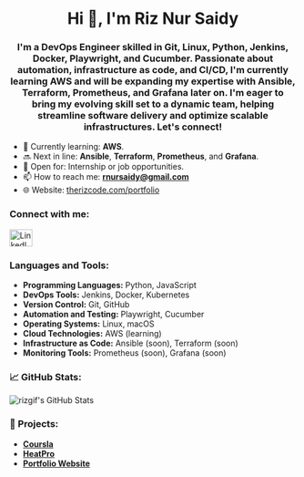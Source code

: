 <h1 align="center">Hi 👋, I'm Riz Nur Saidy</h1>
<h3 align="center">I'm a DevOps Engineer skilled in Git, Linux, Python, Jenkins, Docker, Playwright, and Cucumber. Passionate about automation, infrastructure as code, and CI/CD, I'm currently learning AWS and will be expanding my expertise with Ansible, Terraform, Prometheus, and Grafana later on. I'm eager to bring my evolving skill set to a dynamic team, helping streamline software delivery and optimize scalable infrastructures. Let's connect!</h3>

- 🌱 Currently learning: **AWS**.
- 🔜 Next in line: **Ansible**, **Terraform**, **Prometheus**, and **Grafana**.
- 💼 Open for: Internship or job opportunities.
- 📫 How to reach me: **rnursaidy@gmail.com**
- 🌐 Website: [therizcode.com/portfolio](https://therizcode.com/portfolio)

<h3 align="left">Connect with me:</h3>
<p align="left">
   <a href="https://linkedin.com/in/yourlinkedinprofile" target="_blank">
    <img align="center" src="https://www.vectorlogo.zone/logos/linkedin/linkedin-icon.svg" alt="LinkedIn Profile" height="30" width="40" />
  </a>
</p>

<h3 align="left">Languages and Tools:</h3>
<ul>
  <li><strong>Programming Languages:</strong> Python, JavaScript</li>
  <li><strong>DevOps Tools:</strong> Jenkins, Docker, Kubernetes</li>
  <li><strong>Version Control:</strong> Git, GitHub</li>
  <li><strong>Automation and Testing:</strong> Playwright, Cucumber</li>
  <li><strong>Operating Systems:</strong> Linux, macOS</li>
  <li><strong>Cloud Technologies:</strong> AWS (learning)</li>
  <li><strong>Infrastructure as Code:</strong> Ansible (soon), Terraform (soon)</li>
  <li><strong>Monitoring Tools:</strong> Prometheus (soon), Grafana (soon)</li>
</ul>

<h3 align="left">📈 GitHub Stats:</h3>
<p align="left">
  <img src="https://github-readme-stats.vercel.app/api?username=rizgif&show_icons=true&theme=radical" alt="rizgif's GitHub Stats" />
</p>

<h3 align="left">🚀 Projects:</h3>
<ul>
  <li><a href="https://github.com/rizgif/Coursla-App.git"><strong>Coursla</strong></a></li>
  <li><a href="https://github.com/rizgif/HeatPro-App.git"><strong>HeatPro</strong></a></li>
  <li><a href="https://therizcode.com/portfolio"><strong>Portfolio Website</strong></a></li>
</ul>
